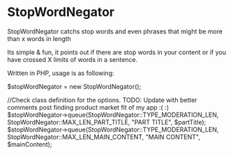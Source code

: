 # StopWordNegator
StopWordNegator catchs stop words and even phrases that might be more than x words in  length

Its simple & fun, it points out if there are stop words in your content or if you have crossed X limits of words in a sentence. 

Written in PHP, usage is as following: 

$stopWordNegator = new StopWordNegator();

//Check class definition for the options. TODO: Update with better comments post finding product market fit of my app :( :)
$stopWordNegator->queue(StopWordNegator::TYPE_MODERATION_LEN, StopWordNegator::MAX_LEN_PART_TITLE, "PART TITLE", $partTitle);
$stopWordNegator->queue(StopWordNegator::TYPE_MODERATION_LEN, StopWordNegator::MAX_LEN_MAIN_CONTENT, "MAIN CONTENT", $mainContent);
